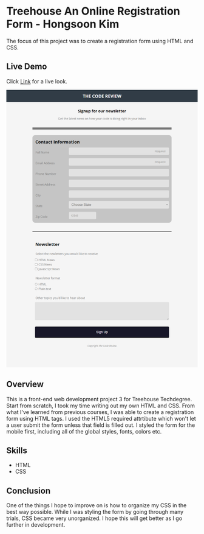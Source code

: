 # Treehouse An Online Registration Form - Hongsoon Kim
<p>The focus of this project was to create a registration form using HTML and CSS.</p>

## Live Demo
Click [Link](https://hkim2979.github.io/project_1/) for a live look.

<p align="center">
  <img src="https://github.com/hkim2979/treehouse_project_3_hongsoonkim/blob/main/image_1.png">
</p>

## Overview
 This is a front-end web development project 3 for Treehouse Techdegree. Start from scratch, I took my time writing out my own HTML and CSS. From what I've learned from previous courses, I was able to create a registration form using HTML tags. I used the HTML5 required attrtibute which won't let a user submit the form unless that field is filled out. I styled the form for the mobile first, including all of the global styles, fonts, colors etc.
 
 ## Skills
- HTML
- CSS

## Conclusion
One of the things I hope to improve on is how to organize my CSS in the best way possible. While I was styling the form by going through many trials, CSS became very unorganized. I hope this will get better as I go further in development.
